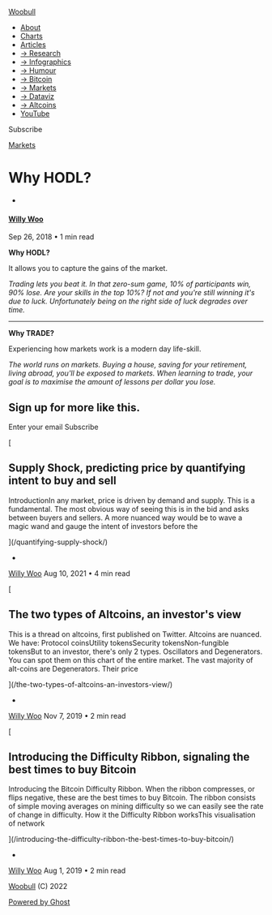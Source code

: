 [ Woobull ](https://woobull.com)

  * [About](https://woobull.com/about/)
  * [Charts](http://charts.woobull.com/)
  * [Articles](https://woobull.com/)
  * [→ Research](https://woobull.com/tag/research/)
  * [→ Infographics](https://woobull.com/tag/infographic/)
  * [→ Humour](https://woobull.com/tag/humour/)
  * [→ Bitcoin](https://woobull.com/tag/bitcoin/)
  * [→ Markets](https://woobull.com/tag/markets/)
  * [→ Dataviz](https://woobull.com/tag/data-visualisation/)
  * [→ Altcoins](https://woobull.com/tag/altcoins/)
  * [YouTube](https://www.youtube.com/channel/UCNSawUAJPtGqnhpucPqdDrw)

[ ](https://twitter.com/woonomic "Twitter")

Subscribe

[Markets](https://woobull.com/tag/markets/)

# Why HODL?

  * [ ](/author/willywoo/)

#### [Willy Woo](/author/willywoo/)

Sep 26, 2018 • 1 min read

**Why HODL?**

It allows you to capture the gains of the market.

_Trading lets you beat it. In that zero-sum game, 10% of participants win, 90%
lose. Are your skills in the top 10%? If not and you're still winning it's due
to luck. Unfortunately being on the right side of luck degrades over time._

* * *

**Why TRADE?**

Experiencing how markets work is a modern day life-skill.

_The world runs on markets. Buying a house, saving for your retirement, living
abroad, you'll be exposed to markets. When learning to trade, your goal is to
maximise the amount of lessons per dollar you lose._

## Sign up for more like this.

Enter your email Subscribe

[

## Supply Shock, predicting price by quantifying intent to buy and sell

IntroductionIn any market, price is driven by demand and supply. This is a
fundamental. The most obvious way of seeing this is in the bid and asks
between buyers and sellers. A more nuanced way would be to wave a magic wand
and gauge the intent of investors before the

](/quantifying-supply-shock/)

  * [ ](/author/willywoo/)

[Willy Woo](/author/willywoo/) Aug 10, 2021 • 4 min read

[

## The two types of Altcoins, an investor's view

This is a thread on altcoins, first published on Twitter. Altcoins are
nuanced. We have: Protocol coinsUtility tokensSecurity tokensNon-fungible
tokensBut to an investor, there's only 2 types. Oscillators and Degenerators.
You can spot them on this chart of the entire market. The vast majority of
alt-coins are Degenerators. Their price

](/the-two-types-of-altcoins-an-investors-view/)

  * [ ](/author/willywoo/)

[Willy Woo](/author/willywoo/) Nov 7, 2019 • 2 min read

[

## Introducing the Difficulty Ribbon, signaling the best times to buy Bitcoin

Introducing the Bitcoin Difficulty Ribbon. When the ribbon compresses, or
flips negative, these are the best times to buy Bitcoin. The ribbon consists
of simple moving averages on mining difficulty so we can easily see the rate
of change in difficulty. How it the Difficulty Ribbon worksThis visualisation
of network

](/introducing-the-difficulty-ribbon-the-best-times-to-buy-bitcoin/)

  * [ ](/author/willywoo/)

[Willy Woo](/author/willywoo/) Aug 1, 2019 • 2 min read

[Woobull](https://woobull.com) (C) 2022

[Powered by Ghost](https://ghost.org/)

